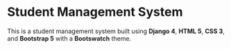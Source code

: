 # Student Management System

This is a student management system built using **Django 4**, **HTML 5**, **CSS 3**, and **Bootstrap 5** with a **Bootswatch** theme.


